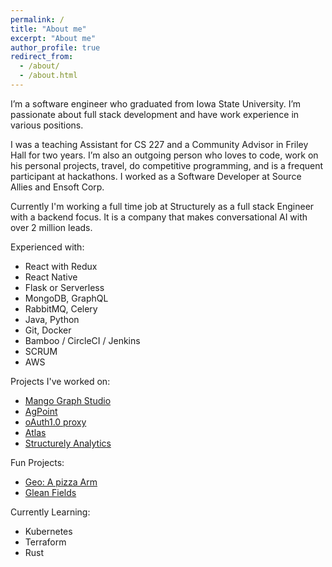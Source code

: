 ```yaml
---
permalink: /
title: "About me"
excerpt: "About me"
author_profile: true
redirect_from:
  - /about/
  - /about.html
---
```


I’m a software engineer who graduated from Iowa State University. I’m passionate about full stack development and have work experience in various positions.

I was a teaching Assistant for CS 227 and a Community Advisor in Friley Hall for two years. I’m also an outgoing person who loves to code, work on his personal projects, travel, do competitive programming, and is a frequent participant at hackathons. I worked as a Software Developer at Source Allies and Ensoft Corp.

Currently I'm working a full time job at Structurely as a full stack Engineer with a backend focus. It is a company that makes conversational AI with over 2 million leads.

Experienced with:
  - React with Redux
  - React Native
  - Flask or Serverless
  - MongoDB, GraphQL
  - RabbitMQ, Celery
  - Java, Python
  - Git, Docker
  - Bamboo / CircleCI / Jenkins
  - SCRUM
  - AWS

Projects I've worked on:
  - [Mango Graph Studio](https://www.complexcomputation.com/en/download-mango/)
  - [AgPoint](https://www.sourceallies.com/agpoint/)
  - [oAuth1.0 proxy](https://github.com/sourceallies/aws-oauth-1.0-proxy)
  - [Atlas](http://www.ensoftcorp.com/atlas/)
  - [Structurely Analytics](https://www.structurely.com/features/reporting)

Fun Projects:
  - [Geo: A pizza Arm](https://devpost.com/software/geo-g31phm)
  - [Glean Fields](https://devpost.com/software/glean-fields)

Currently Learning:
  - Kubernetes
  - Terraform
  - Rust
